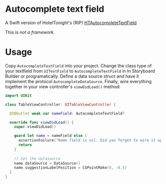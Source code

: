 # Autocomplete text field
A Swift version of HotelTonight's (RIP) [HTAutocompleteTextField](https://github.com/hoteltonight/HTAutocompleteTextField)

This is *not a framework*.
# Usage
Copy `AutocompleteTextField` into your project. Change the class type of your textfield from `UITextField` to `AutocompleteTextField` in In Storyboard Builder or programatically. Define a data source struct and have it implement the protocol `AutocompleteDataSource`. Finally, wire everything together in your view controller's `viewDidLoad()` method:

```swift
import UIKit

class TableViewController: UITableViewController {

  @IBOutlet weak var nameField: AutocompleteTextField?

  override func viewDidLoad() {
    super.viewDidLoad()

    guard let name = nameField else {
      assertionFailure("Name field is nil. Did you forget to wire it up in Storyboard Builder?")
      return
    }
    
    // Set the datasource
    name.dataSource = DataSource()
    name.suggestionLabelPosition = CGPointMake(0, -0.5)
  }
}

```

